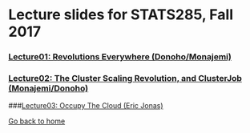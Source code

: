 
# Lecture slides for STATS285, Fall 2017


### [Lecture01: Revolutions Everywhere (Donoho/Monajemi)](https://www.youtube.com/watch?v=AoTaqsNsjcc)
### [Lecture02: The Cluster Scaling Revolution, and ClusterJob (Monajemi/Donoho)](https://www.youtube.com/watch?v=RSyk87yG_4s)
###[Lecture03: Occupy The Cloud (Eric Jonas)]()

[Go back to home](./)

